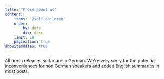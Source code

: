 ```yaml
---
title: "Press about us"
content:
    items: '@self.children'
    order:
        by: date
        dir: desc
    limit: 10
    pagination: true
showitemdates: true
---
```


All press releases so far are in German. We're very sorry for the potential inconveniences for non German speakers and added English summaries in most posts.
